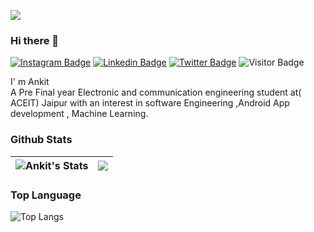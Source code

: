 <a href="https://scontent-bom1-2.xx.fbcdn.net/v/t1.6435-9/190995306_2894706107411773_4015962024650691339_n.jpg?_nc_cat=110&ccb=1-3&_nc_sid=e3f864&_nc_ohc=lrcC6Rc4Ec8AX9Qr51O&_nc_ht=scontent-bom1-2.xx&oh=fcbb194292a7099b888cbe3ab11e25d3&oe=60D20018"><img align="center" src="https://raw.githubusercontent.com/ankitraja786/ankit786/main/back.png"/></a>


### Hi there 👋


[![Instagram Badge](https://img.shields.io/badge/-ankitraja786-blueviolet?style=plastic-square&logo=instagram&logoColor=white&link=https://www.instagram.com/ankitrajput_._/)](https://www.instagram.com/ankitrajput_._/)
[![Linkedin Badge](https://img.shields.io/badge/-ankitraja786-blue?style=plastic-square&logo=Linkedin&logoColor=white&link=https://https://www.linkedin.com/in/ankit-raja-42517a193/)](https://www.linkedin.com/in/ankit-raja-42517a193//)
[![Twitter Badge](https://img.shields.io/badge/-ankitraja786-blue?style=plastic-square&logo=twitter&logoColor=white&link=https://www.twitter.com/codingpotter)](https://www.twitter.com/codingpotter)
![Visitor Badge](https://visitor-badge.laobi.icu/badge?page_id=ankitraja786)

I' m Ankit  
A  Pre Final year Electronic and communication engineering student at( ACEIT) Jaipur with an interest in software Engineering ,Android App development , Machine Learning.

### Github Stats

![Ankit's Stats](https://github-readme-stats.vercel.app/api?username=ankitraja786&count_private=true&show_icons=true&theme=radical)|<img src="https://github-readme-streak-stats.herokuapp.com/?user=ankitraja786&theme=radical"/>|
|---|---|


### Top Language

![Top Langs](https://github-readme-stats.vercel.app/api/top-langs/?username=ANKITRAJA786&show_icons=true&theme=radical)
